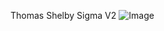 Thomas Shelby Sigma V2
![Image](https://github.com/user-attachments/assets/7e042b4b-8d40-4e95-9a71-11a6c083fe14)
